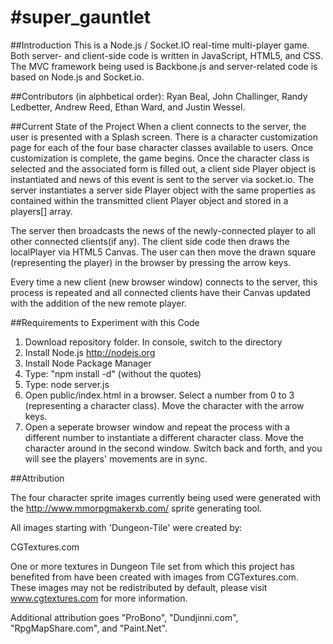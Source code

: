#super_gauntlet
==============
##Introduction
This is a Node.js / Socket.IO real-time multi-player game. Both server- and client-side code is written in JavaScript, HTML5, and CSS. The MVC framework being used is Backbone.js and server-related code is based on Node.js and Socket.io.

##Contributors (in alphbetical order): 
Ryan Beal, John Challinger, Randy Ledbetter, Andrew Reed, Ethan Ward, and Justin Wessel.

##Current State of the Project
When a client connects to the server, the user is presented with a Splash screen. There is a character customization page for each of the four base character classes available to users. Once customization is complete, the game begins. 
Once the character class is selected and the associated form is filled out, a client side Player object is instantiated and news of this event is sent to the server via socket.io. The server instantiates a server side Player object with the same properties as contained within the transmitted client Player object and stored in a players[] array.

The server then broadcasts the news of the newly-connected player to all other connected clients(if any).
The client side code then draws the localPlayer via HTML5 Canvas. The user can then move the drawn square (representing the player) in the browser by pressing the arrow keys.

Every time a new client (new browser window) connects to the server, this process is repeated and all connected clients have their Canvas updated with the addition of the new remote player.



##Requirements to Experiment with this Code
1. Download repository folder. In console, switch to the directory
2. Install Node.js http://nodejs.org 
3. Install Node Package Manager
4. Type:  "npm install -d" (without the quotes)
5. Type:       node server.js
6. Open public/index.html in a browser. Select a number from 0 to 3 (representing a character class). Move the character with the arrow keys.
7. Open a seperate browser window and repeat the process with a different number to instantiate a different character class. Move the character around in the second window. Switch back and forth, and you will see the players' movements are in sync.

##Attribution

The four character sprite images currently being used were generated with the http://www.mmorpgmakerxb.com/ sprite generating tool.

All images starting with 'Dungeon-Tile' were created by:

CGTextures.com

One or more textures in Dungeon Tile set from which this project has benefited from have been created with images from CGTextures.com. These images may not be redistributed by default, please visit www.cgtextures.com for more information.

Additional attribution goes "ProBono", "Dundjinni.com", "RpgMapShare.com", and "Paint.Net".
